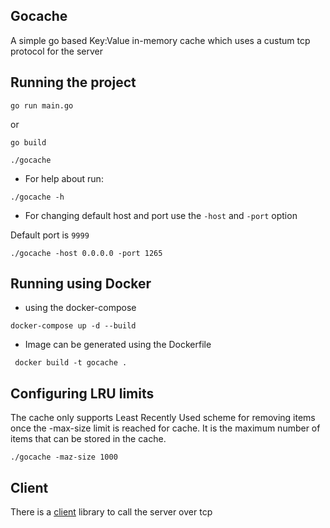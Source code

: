## Gocache
A simple go based Key:Value in-memory cache which uses a custum tcp protocol for the server

## Running the project

```
go run main.go
```

or

```
go build

./gocache

```

* For help about run:
```
./gocache -h  

```

* For changing default host and port use the `-host` and `-port` option

Default port is `9999`

```
./gocache -host 0.0.0.0 -port 1265

```

## Running using Docker

* using the docker-compose

```
docker-compose up -d --build
```

* Image can be generated using the Dockerfile

```
 docker build -t gocache .
```


## Configuring LRU limits

The cache only supports Least Recently Used scheme for removing items once the -max-size limit is reached for cache. It is the maximum number of items that can be stored in the cache.

```
./gocache -maz-size 1000
```

## Client
There is a [client](https://github.com/dropdevrahul/gocacheclient) library to call the server over tcp
